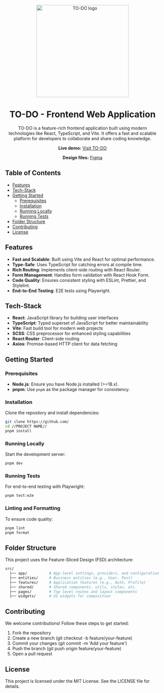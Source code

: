 <p align="center">
  <img alt="TO-DO logo" width="300px" src="./public/favicon.ico">
</p>

<h1 align="center">TO-DO - Frontend Web Application</h1>

<p align="center">
  TO-DO is a feature-rich frontend application built using modern technologies like React, TypeScript, and Vite. It offers a fast and scalable platform for developers to collaborate and share coding knowledge.
</p>

<p align="center">
  <strong>Live demo:</strong> <a target="_blank" href="https://todo-react-eight-livid.vercel.app/">Visit TO-DO</a>
</p>

<p align="center">
  <strong>Design files:</strong> <a target="_blank" href="https://www.figma.com/">Figma</a>
</p>

## Table of Contents

- [Features](#features)
- [Tech-Stack](#tech-stack)
- [Getting Started](#getting-started)
  - [Prerequisites](#prerequisites)
  - [Installation](#installation)
  - [Running Locally](#running-locally)
  - [Running Tests](#running-tests)
- [Folder Structure](#folder-structure)
- [Contributing](#contributing)
- [License](#license)

## Features

- **Fast and Scalable**: Built using Vite and React for optimal performance.
- **Type-Safe**: Uses TypeScript for catching errors at compile time.
- **Rich Routing**: Implements client-side routing with React Router.
- **Form Management**: Handles form validation with React Hook Form.
- **Code Quality**: Ensures consistent styling with ESLint, Prettier, and Stylelint.
- **End-to-End Testing**: E2E tests using Playwright.

## Tech-Stack

- **React**: JavaScript library for building user interfaces
- **TypeScript**: Typed superset of JavaScript for better maintainability
- **Vite**: Fast build tool for modern web projects
- **SCSS**: CSS preprocessor for enhanced styling capabilities
- **React Router**: Client-side routing
- **Axios**: Promise-based HTTP client for data fetching

## Getting Started

### Prerequisites

- **Node.js**: Ensure you have Node.js installed (>=18.x).
- **pnpm**: Use `pnpm` as the package manager for consistency.

### Installation

Clone the repository and install dependencies:

```bash
git clone https://github.com/
cd //PROJECT NAME//
pnpm install
```

### Running Locally

Start the development server:

```bash
pnpm dev
```

### Running Tests

For end-to-end testing with Playwright:

```bash
pnpm test:e2e
```

### Linting and Formatting

To ensure code quality:

```bash
pnpm lint
pnpm format
```

## Folder Structure

This project uses the Feature-Sliced Design (FSD) architecture:

```bash
src/
  ├── app/          # App-level settings, providers, and configuration
  ├── entities/     # Business entities (e.g., User, Post)
  ├── features/     # Application features (e.g., Auth, Profile)
  ├── shared/       # Shared components, utils, styles, etc.
  ├── pages/        # Top-level routes and layout components
  ├── widgets/      # UI widgets for composition
```

## Contributing

We welcome contributions! Follow these steps to get started:

1. Fork the repository
2. Create a new branch (git checkout -b feature/your-feature)
3. Commit your changes (git commit -m 'Add your feature')
4. Push the branch (git push origin feature/your-feature)
5. Open a pull request

## License

This project is licensed under the MIT License. See the LICENSE file for details.

